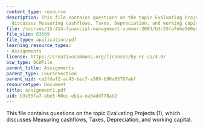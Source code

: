 ```yaml
---
content_type: resource
description: This file contains questions on the topic Evaluating Projects (1), which
  discusses Measuring cashflows, Taxes, Depreciation, and working capital.
file: /courses/15-414-financial-management-summer-2003/b3c55fa7ebe560eceb1aea3add778ad2_assignment1.pdf
file_size: 83669
file_type: application/pdf
learning_resource_types:
- Assignments
license: https://creativecommons.org/licenses/by-nc-sa/4.0/
ocw_type: OCWFile
parent_title: Assignments
parent_type: CourseSection
parent_uid: ce2fdaf2-ac43-bec7-a309-b98a05787abf
resourcetype: Document
title: assignment1.pdf
uid: b3c55fa7-ebe5-60ec-eb1a-ea3add778ad2
---
```

This file contains questions on the topic Evaluating Projects (1), which discusses Measuring cashflows, Taxes, Depreciation, and working capital.